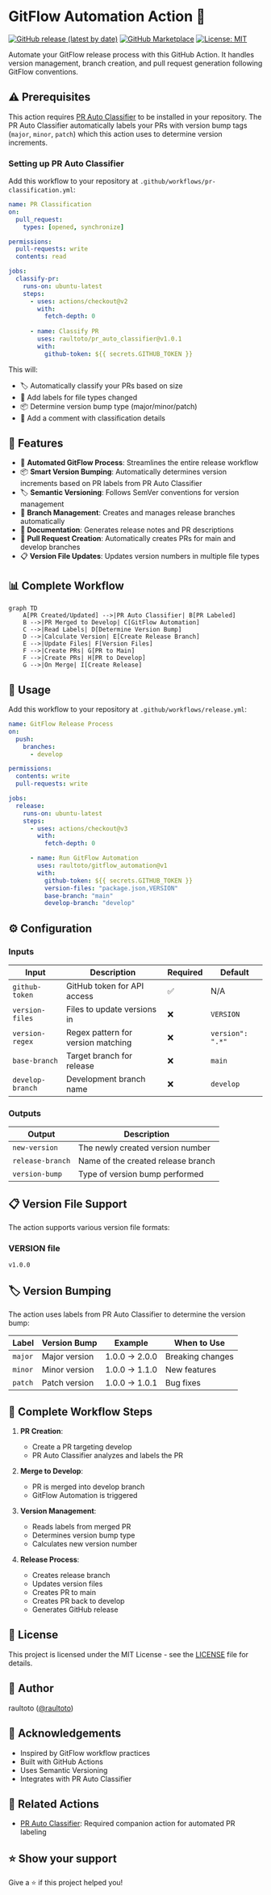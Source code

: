 # GitFlow Automation Action 🔄

[![GitHub release (latest by date)](https://img.shields.io/github/v/release/raultoto/gitflow_automation)](https://github.com/raultoto/gitflow_automation/releases)
[![GitHub Marketplace](https://img.shields.io/badge/Marketplace-GitFlow%20Automation-blue)](https://github.com/marketplace/actions/gitflow-automation)
[![License: MIT](https://img.shields.io/badge/License-MIT-yellow.svg)](https://opensource.org/licenses/MIT)

Automate your GitFlow release process with this GitHub Action. It handles version management, branch creation, and pull request generation following GitFlow conventions.

## ⚠️ Prerequisites

This action requires [PR Auto Classifier](https://github.com/marketplace/actions/pr-auto-classifier) to be installed in your repository. The PR Auto Classifier automatically labels your PRs with version bump tags (`major`, `minor`, `patch`) which this action uses to determine version increments.

### Setting up PR Auto Classifier

Add this workflow to your repository at `.github/workflows/pr-classification.yml`:

```yaml
name: PR Classification
on:
  pull_request:
    types: [opened, synchronize]

permissions:
  pull-requests: write
  contents: read

jobs:
  classify-pr:
    runs-on: ubuntu-latest
    steps:
      - uses: actions/checkout@v2
        with:
          fetch-depth: 0
          
      - name: Classify PR
        uses: raultoto/pr_auto_classifier@v1.0.1
        with:
          github-token: ${{ secrets.GITHUB_TOKEN }}
```

This will:
- 🏷️ Automatically classify your PRs based on size
- 📝 Add labels for file types changed
- 📦 Determine version bump type (major/minor/patch)
- 💬 Add a comment with classification details

## 🌟 Features

- 🔄 **Automated GitFlow Process**: Streamlines the entire release workflow
- 📦 **Smart Version Bumping**: Automatically determines version increments based on PR labels from PR Auto Classifier
- 🏷️ **Semantic Versioning**: Follows SemVer conventions for version management
- 🔀 **Branch Management**: Creates and manages release branches automatically
- 📝 **Documentation**: Generates release notes and PR descriptions
- 🤝 **Pull Request Creation**: Automatically creates PRs for main and develop branches
- 📋 **Version File Updates**: Updates version numbers in multiple file types

## 📊 Complete Workflow

```mermaid
graph TD
    A[PR Created/Updated] -->|PR Auto Classifier| B[PR Labeled]
    B -->|PR Merged to Develop| C[GitFlow Automation]
    C -->|Read Labels| D[Determine Version Bump]
    D -->|Calculate Version| E[Create Release Branch]
    E -->|Update Files| F[Version Files]
    F -->|Create PRs| G[PR to Main]
    F -->|Create PRs| H[PR to Develop]
    G -->|On Merge| I[Create Release]
```

## 🚀 Usage

Add this workflow to your repository at `.github/workflows/release.yml`:

```yaml
name: GitFlow Release Process
on:
  push:
    branches:
      - develop

permissions:
  contents: write
  pull-requests: write

jobs:
  release:
    runs-on: ubuntu-latest
    steps:
      - uses: actions/checkout@v3
        with:
          fetch-depth: 0

      - name: Run GitFlow Automation
        uses: raultoto/gitflow_automation@v1
        with:
          github-token: ${{ secrets.GITHUB_TOKEN }}
          version-files: "package.json,VERSION"
          base-branch: "main"
          develop-branch: "develop"
```

## ⚙️ Configuration

### Inputs

| Input | Description | Required | Default |
|-------|-------------|----------|---------|
| `github-token` | GitHub token for API access | ✅ | N/A |
| `version-files` | Files to update versions in | ❌ | `VERSION` |
| `version-regex` | Regex pattern for version matching | ❌ | `version": ".*"` |
| `base-branch` | Target branch for release | ❌ | `main` |
| `develop-branch` | Development branch name | ❌ | `develop` |

### Outputs

| Output | Description |
|--------|-------------|
| `new-version` | The newly created version number |
| `release-branch` | Name of the created release branch |
| `version-bump` | Type of version bump performed |

## 📋 Version File Support

The action supports various version file formats:

### VERSION file
```plaintext
v1.0.0
```

## 🏷️ Version Bumping

The action uses labels from PR Auto Classifier to determine the version bump:

| Label | Version Bump | Example | When to Use |
|-------|-------------|---------|-------------|
| `major` | Major version | 1.0.0 → 2.0.0 | Breaking changes |
| `minor` | Minor version | 1.0.0 → 1.1.0 | New features |
| `patch` | Patch version | 1.0.0 → 1.0.1 | Bug fixes |

## 🔄 Complete Workflow Steps

1. **PR Creation**:
   - Create a PR targeting develop
   - PR Auto Classifier analyzes and labels the PR
   
2. **Merge to Develop**:
   - PR is merged into develop branch
   - GitFlow Automation is triggered

3. **Version Management**:
   - Reads labels from merged PR
   - Determines version bump type
   - Calculates new version number

4. **Release Process**:
   - Creates release branch
   - Updates version files
   - Creates PR to main
   - Creates PR back to develop
   - Generates GitHub release



## 📄 License

This project is licensed under the MIT License - see the [LICENSE](LICENSE) file for details.

## 👥 Author

raultoto ([@raultoto](https://github.com/raultoto))

## 🙏 Acknowledgements

- Inspired by GitFlow workflow practices
- Built with GitHub Actions
- Uses Semantic Versioning
- Integrates with PR Auto Classifier

## 🤝 Related Actions

- [PR Auto Classifier](https://github.com/marketplace/actions/pr-auto-classifier): Required companion action for automated PR labeling

## ⭐ Show your support

Give a ⭐️ if this project helped you!
